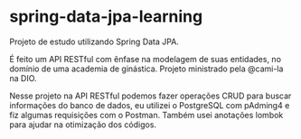 # spring-data-jpa-learning 

Projeto de estudo utilizando Spring Data JPA.

É feito um API RESTful com ênfase na modelagem de suas entidades, no domínio de uma academia de ginástica. Projeto ministrado pela @cami-la na DIO.

Nesse projeto na API RESTful podemos fazer operações CRUD para buscar informações do banco de dados, eu utilizei o PostgreSQL com pAdming4 e fiz algumas 
requisições com o Postman. Também usei anotações lombok para ajudar na otimização dos códigos. 
